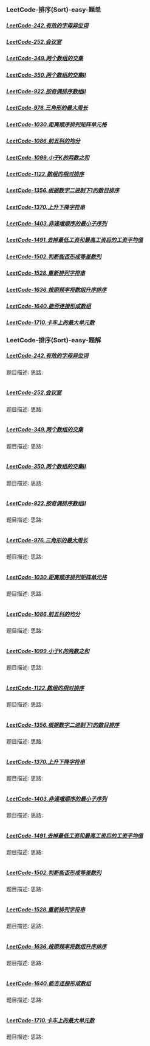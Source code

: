 ### <a id="_link_click_group">LeetCode-排序(Sort)-easy-题单</a>
##### [LeetCode-242.有效的字母异位词](#_id242)
##### [LeetCode-252.会议室](#_id252)
##### [LeetCode-349.两个数组的交集](#_id349)
##### [LeetCode-350.两个数组的交集II](#_id350)
##### [LeetCode-922.按奇偶排序数组II](#_id922)
##### [LeetCode-976.三角形的最大周长](#_id976)
##### [LeetCode-1030.距离顺序排列矩阵单元格](#_id1030)
##### [LeetCode-1086.前五科的均分](#_id1086)
##### [LeetCode-1099.小于K的两数之和](#_id1099)
##### [LeetCode-1122.数组的相对排序](#_id1122)
##### [LeetCode-1356.根据数字二进制下1的数目排序](#_id1356)
##### [LeetCode-1370.上升下降字符串](#_id1370)
##### [LeetCode-1403.非递增顺序的最小子序列](#_id1403)
##### [LeetCode-1491.去掉最低工资和最高工资后的工资平均值](#_id1491)
##### [LeetCode-1502.判断能否形成等差数列](#_id1502)
##### [LeetCode-1528.重新排列字符串](#_id1528)
##### [LeetCode-1636.按照频率将数组升序排序](#_id1636)
##### [LeetCode-1640.能否连接形成数组](#_id1640)
##### [LeetCode-1710.卡车上的最大单元数](#_id1710)

### LeetCode-排序(Sort)-easy-题解
##### <a id="_id242">[LeetCode-242.有效的字母异位词](#_link_click_group)</a>
题目描述:
思路:
```

```
##### <a id="_id252">[LeetCode-252.会议室](#_link_click_group)</a>
题目描述:
思路:
```

```
##### <a id="_id349">[LeetCode-349.两个数组的交集](#_link_click_group)</a>
题目描述:
思路:
```

```
##### <a id="_id350">[LeetCode-350.两个数组的交集II](#_link_click_group)</a>
题目描述:
思路:
```

```
##### <a id="_id922">[LeetCode-922.按奇偶排序数组II](#_link_click_group)</a>
题目描述:
思路:
```

```
##### <a id="_id976">[LeetCode-976.三角形的最大周长](#_link_click_group)</a>
题目描述:
思路:
```

```
##### <a id="_id1030">[LeetCode-1030.距离顺序排列矩阵单元格](#_link_click_group)</a>
题目描述:
思路:
```

```
##### <a id="_id1086">[LeetCode-1086.前五科的均分](#_link_click_group)</a>
题目描述:
思路:
```

```
##### <a id="_id1099">[LeetCode-1099.小于K的两数之和](#_link_click_group)</a>
题目描述:
思路:
```

```
##### <a id="_id1122">[LeetCode-1122.数组的相对排序](#_link_click_group)</a>
题目描述:
思路:
```

```
##### <a id="_id1356">[LeetCode-1356.根据数字二进制下1的数目排序](#_link_click_group)</a>
题目描述:
思路:
```

```
##### <a id="_id1370">[LeetCode-1370.上升下降字符串](#_link_click_group)</a>
题目描述:
思路:
```

```
##### <a id="_id1403">[LeetCode-1403.非递增顺序的最小子序列](#_link_click_group)</a>
题目描述:
思路:
```

```
##### <a id="_id1491">[LeetCode-1491.去掉最低工资和最高工资后的工资平均值](#_link_click_group)</a>
题目描述:
思路:
```

```
##### <a id="_id1502">[LeetCode-1502.判断能否形成等差数列](#_link_click_group)</a>
题目描述:
思路:
```

```
##### <a id="_id1528">[LeetCode-1528.重新排列字符串](#_link_click_group)</a>
题目描述:
思路:
```

```
##### <a id="_id1636">[LeetCode-1636.按照频率将数组升序排序](#_link_click_group)</a>
题目描述:
思路:
```

```
##### <a id="_id1640">[LeetCode-1640.能否连接形成数组](#_link_click_group)</a>
题目描述:
思路:
```

```
##### <a id="_id1710">[LeetCode-1710.卡车上的最大单元数](#_link_click_group)</a>
题目描述:
思路:
```

```
